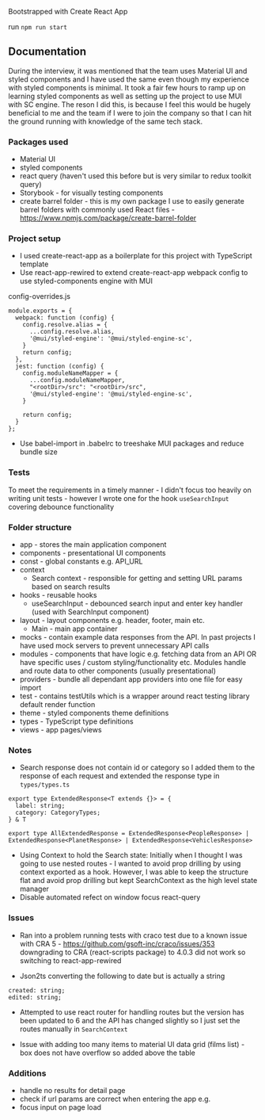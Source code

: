 Bootstrapped with Create React App

run `npm run start`

## Documentation

During the interview, it was mentioned that the team uses Material UI and styled components and I have used the same even though my experience with styled components is minimal. It took a fair few hours to ramp up on learning styled components as well as setting up the project to use MUI with SC engine.
The reson I did this, is because I feel this would be hugely beneficial to me and the team if I were to join the company so that I can hit the ground running with knowledge of the same tech stack.


### Packages used
- Material UI
- styled components
- react query (haven't used this before but is very similar to redux toolkit query)
- Storybook - for visually testing components
- create barrel folder - this is my own package I use to easily generate barrel folders with commonly used React files - https://www.npmjs.com/package/create-barrel-folder

### Project setup

- I used create-react-app as a boilerplate for this project with TypeScript template
- Use react-app-rewired to extend create-react-app webpack config to use styled-components engine with MUI 

config-overrides.js
```
module.exports = {
  webpack: function (config) {
    config.resolve.alias = {
      ...config.resolve.alias,
      '@mui/styled-engine': '@mui/styled-engine-sc',
    }
    return config;
  },
  jest: function (config) {
    config.moduleNameMapper = {
      ...config.moduleNameMapper,
      "<rootDir>/src": "<rootDir>/src",
      '@mui/styled-engine': '@mui/styled-engine-sc',
    }

    return config;
  }
};

```

- Use babel-import in .babelrc to treeshake MUI packages and reduce bundle size

### Tests
To meet the requirements in a timely manner - I didn't focus too heavily on writing unit tests - however I wrote one for the hook `useSearchInput` covering debounce functionality

### Folder structure
- app - stores the main application component
- components - presentational UI components
- const - global constants e.g. API_URL
- context
  - Search context - responsible for getting and setting URL params based on search results
- hooks - reusable hooks
  - useSearchInput - debounced search input and enter key handler (used with SearchInput component)
- layout - layout components e.g. header, footer, main etc.
  - Main - main app container 
- mocks - contain example data responses from the API. In past projects I have used mock servers to prevent unnecessary API calls
- modules - components that have logic e.g. fetching data from an API OR have specific uses / custom styling/functionality etc. Modules handle and route data to other components (usually presentational)
- providers - bundle all dependant app providers into one file for easy import
- test - contains testUtils which is a wrapper around react testing library default render function
- theme - styled components theme definitions
- types - TypeScript type definitions
- views - app pages/views

### Notes
- Search response does not contain id or category so I added them to the response of each request and extended the response type in `types/types.ts`

```
export type ExtendedResponse<T extends {}> = {
  label: string;
  category: CategoryTypes;
} & T

export type AllExtendedResponse = ExtendedResponse<PeopleResponse> | ExtendedResponse<PlanetResponse> | ExtendedResponse<VehiclesResponse>
```

- Using Context to hold the Search state:
Initially when I thought I was going to use nested routes - I wanted to avoid prop drilling by using context exported as a hook. However, I was able to keep the structure flat and avoid prop drilling but kept SearchContext as the high level state manager
- Disable automated refect on window focus react-query


### Issues

- Ran into a problem running tests with craco test due to a known issue with CRA 5 - https://github.com/gsoft-inc/craco/issues/353
downgrading to CRA (react-scripts package) to 4.0.3 did not work so switching to react-app-rewired

- Json2ts converting the following to date but is actually a string

```
created: string;
edited: string;
```

- Attempted to use react router for handling routes but the version has been updated to 6 and the API has changed slightly so I just set the routes manually in `SearchContext`

- Issue with adding too many items to material UI data grid (films list) - box does not have overflow so added above the table

### Additions
- handle no results for detail page
- check if url params are correct when entering the app e.g.
- focus input on page load
